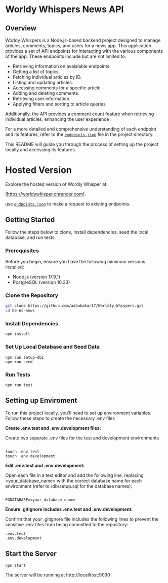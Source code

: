 # Worldy Whispers News API

## Overview

Worldy Whispers is a Node.js-based backend project designed to manage articles, comments, topics, and users for a news app. This application provides a set of API endpoints for interacting with the various components of the app. These endpoints include but are not limited to:

- Retrieving information on avaialable endpoints.
- Getting a list of topics.
- Fetching individual articles by ID.
- Listing and updating articles.
- Accessing comments for a specific article.
- Adding and deleting comments.
- Retrieving user information.
- Applying filters and sorting to article queries

Additionally, the API provides a comment count feature when retrieving individual articles, enhancing the user experience

For a more detailed and comprehensive understanding of each endpoint and its features, refer to the [`endpoints.json`](./endpoints.json) file in the project directory.

This README will guide you through the process of setting up the project locally and accessing its features.

# Hosted Version

Explore the hosted version of Wordly Whisper at:

[https://worldywhisper.onrender.com].

use [`endpoints.json`](./endpoints.json) to make a request to existing endpoints.

## Getting Started

Follow the steps below to clone, install dependencies, seed the local database, and run tests.

### Prerequisites

Before you begin, ensure you have the following minimum versions installed:

- Node.js (version 17.9.1)
- PostgreSQL (version 10.23)

### Clone the Repository

```bash
git clone https://github.com/aabubakar17/Worldly-Whispers.git
cd be-nc-news
```

### Install Dependencies

```
npm install
```

### Set Up Local Database and Seed Data

```
npm run setup-dbs
npm run seed
```

### Run Tests

```
npm run test
```

## Setting up Enviroment

To run this project locally, you'll need to set up environment variables. Follow these steps to create the necessary .env files

**Create .env.test and .env.development files:**

Create two separate .env files for the test and development environments

```

touch .env.test
touch .env.development

```

**Edit .env.test and .env.development:**

Open each file in a text editor and add the following line,
replacing <your_database_name> with the correct database name for each environment (refer to /db/setup.sql for the database names):

```

PGDATABASE=<your_database_name>

```

**Ensure .gitignore includes .env.test and .env.development:**

Confirm that your .gitignore file includes the following lines to prevent the sensitive .env files from being committed to the repository:

```
.env.test
.env.development
```

## Start the Server

```
npm start
```

The server will be running at http://localhost:9090
